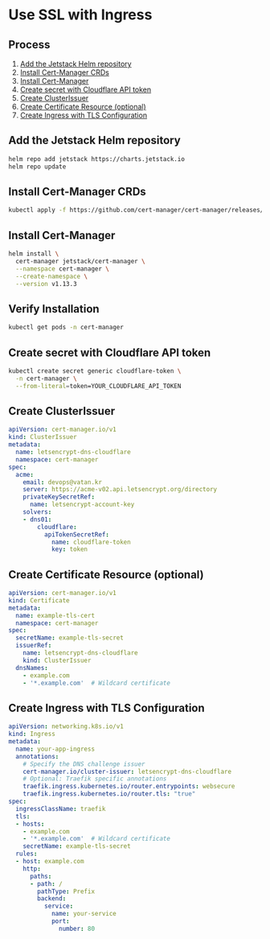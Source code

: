 # Use SSL with Ingress

## Process
1. [Add the Jetstack Helm repository](#add-the-jetstack-helm-repository)
2. [Install Cert-Manager CRDs](#install-cert-manager-crds)
3. [Install Cert-Manager](#install-cert-manager)
4. [Create secret with Cloudflare API token](#create-secret-with-cloudflare-api-token)
5. [Create ClusterIssuer](#create-clusterissuer)
6. [Create Certificate Resource (optional)](#create-certificate-resource-optional)
7. [Create Ingress with TLS Configuration](#create-ingress-with-tls-configuration)

## Add the Jetstack Helm repository
```sh
helm repo add jetstack https://charts.jetstack.io
helm repo update
```

## Install Cert-Manager CRDs
```sh
kubectl apply -f https://github.com/cert-manager/cert-manager/releases/download/v1.13.3/cert-manager.crds.yaml
```

## Install Cert-Manager
```sh
helm install \
  cert-manager jetstack/cert-manager \
  --namespace cert-manager \
  --create-namespace \
  --version v1.13.3
```

## Verify Installation
```sh
kubectl get pods -n cert-manager
```

## Create secret with Cloudflare API token
```sh
kubectl create secret generic cloudflare-token \
  -n cert-manager \
  --from-literal=token=YOUR_CLOUDFLARE_API_TOKEN
```

## Create ClusterIssuer
```yaml
apiVersion: cert-manager.io/v1
kind: ClusterIssuer
metadata:
  name: letsencrypt-dns-cloudflare
  namespace: cert-manager
spec:
  acme:
    email: devops@vatan.kr
    server: https://acme-v02.api.letsencrypt.org/directory
    privateKeySecretRef:
      name: letsencrypt-account-key
    solvers:
    - dns01:
        cloudflare:
          apiTokenSecretRef:
            name: cloudflare-token
            key: token
```

## Create Certificate Resource (optional)
```yaml
apiVersion: cert-manager.io/v1
kind: Certificate
metadata:
  name: example-tls-cert
  namespace: cert-manager
spec:
  secretName: example-tls-secret
  issuerRef:
    name: letsencrypt-dns-cloudflare
    kind: ClusterIssuer
  dnsNames:
    - example.com
    - '*.example.com'  # Wildcard certificate
```

## Create Ingress with TLS Configuration
```yaml
apiVersion: networking.k8s.io/v1
kind: Ingress
metadata:
  name: your-app-ingress
  annotations:
    # Specify the DNS challenge issuer
    cert-manager.io/cluster-issuer: letsencrypt-dns-cloudflare
    # Optional: Traefik specific annotations
    traefik.ingress.kubernetes.io/router.entrypoints: websecure
    traefik.ingress.kubernetes.io/router.tls: "true"
spec:
  ingressClassName: traefik
  tls:
  - hosts:
    - example.com
    - '*.example.com'  # Wildcard certificate
    secretName: example-tls-secret
  rules:
  - host: example.com
    http:
      paths:
      - path: /
        pathType: Prefix
        backend:
          service:
            name: your-service
            port:
              number: 80
```


